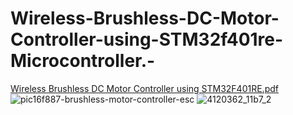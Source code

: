 # Wireless-Brushless-DC-Motor-Controller-using-STM32f401re-Microcontroller.-
[Wireless Brushless DC Motor Controller using STM32F401RE.pdf](https://github.com/Rayhan180/Wireless-Brushless-DC-Motor-Controller-using-STM32f401re-Microcontroller.-/files/13161369/Wireless.Brushless.DC.Motor.Controller.using.STM32F401RE.pdf)
![pic16f887-brushless-motor-controller-esc](https://github.com/Rayhan180/Wireless-Brushless-DC-Motor-Controller-using-STM32f401re-Microcontroller.-/assets/136218406/12157453-42e6-4639-b69f-8169f32a125c)
![4120362_11b7_2](https://github.com/Rayhan180/Wireless-Brushless-DC-Motor-Controller-using-STM32f401re-Microcontroller.-/assets/136218406/800410be-71f0-434a-bd6d-f5f292e1c1e7)
